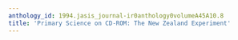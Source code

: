 ```yaml
---
anthology_id: 1994.jasis_journal-ir0anthology0volumeA45A10.8
title: 'Primary Science on CD-ROM: The New Zealand Experiment'
---
```

